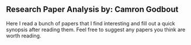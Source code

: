 ## Research Paper Analysis by: Camron Godbout

Here I read a bunch of papers that I find interesting and fill out a quick synopsis after reading them. Feel free to suggest any papers you think are worth reading.
